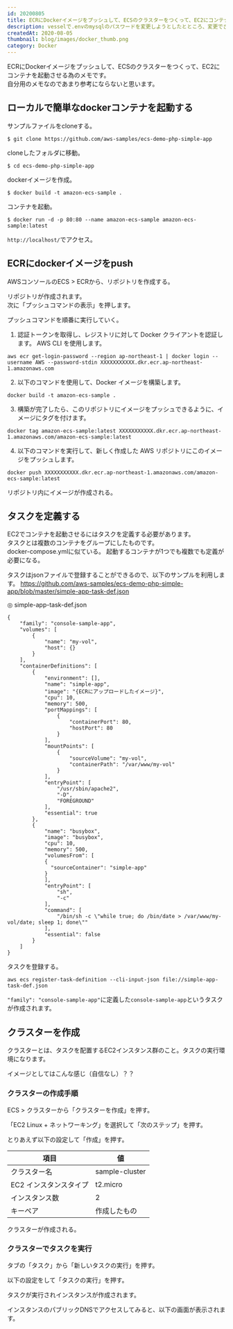 ```yaml
---
id: 20200805
title: ECRにDockerイメージをプッシュして、ECSのクラスターをつくって、EC2にコンテナを起動させる為のメモ
description: vesselで.envのmysqlのパスワードを変更しようとしたとところ、変更できず困ったので。
createdAt: 2020-08-05
thumbnail: blog/images/docker_thumb.png
category: Docker
---
```


ECRにDockerイメージをプッシュして、ECSのクラスターをつくって、EC2にコンテナを起動させる為のメモです。  
自分用のメモなのであまり参考にならないと思います。

## ローカルで簡単なdockerコンテナを起動する


サンプルファイルをcloneする。

```
$ git clone https://github.com/aws-samples/ecs-demo-php-simple-app
```

cloneしたフォルダに移動。

```
$ cd ecs-demo-php-simple-app
```

dockerイメージを作成。

```
$ docker build -t amazon-ecs-sample .
```

コンテナを起動。

```
$ docker run -d -p 80:80 --name amazon-ecs-sample amazon-ecs-sample:latest
```

`http://localhost/`でアクセス。

<dynamic-image path="blog/images/20200805/01.png" alt="ローカルで簡単なdockerコンテナを起動する" ></dynamic-image>

## ECRにdockerイメージをpush

AWSコンソールのECS > ECRから、リポジトリを作成する。

<dynamic-image path="blog/images/20200805/02.png" alt="ECRにdockerイメージをpush" ></dynamic-image>

リポジトリが作成されます。  
次に「プッシュコマンドの表示」を押します。

<dynamic-image path="blog/images/20200805/03.png" alt="ECRにdockerイメージをpush" ></dynamic-image>

プッシュコマンドを順番に実行していく。

<dynamic-image path="blog/images/20200805/04.png" alt="ECRにdockerイメージをpush" ></dynamic-image>

1. 認証トークンを取得し、レジストリに対して Docker クライアントを認証します。
   AWS CLI を使用します。

```
aws ecr get-login-password --region ap-northeast-1 | docker login --username AWS --password-stdin XXXXXXXXXXX.dkr.ecr.ap-northeast-1.amazonaws.com
```

2. 以下のコマンドを使用して、Docker イメージを構築します。

```
docker build -t amazon-ecs-sample .
```
3. 構築が完了したら、このリポジトリにイメージをプッシュできるように、イメージにタグを付けます。
```
docker tag amazon-ecs-sample:latest XXXXXXXXXXX.dkr.ecr.ap-northeast-1.amazonaws.com/amazon-ecs-sample:latest
```

4. 以下のコマンドを実行して、新しく作成した AWS リポジトリにこのイメージをプッシュします。

```
docker push XXXXXXXXXXX.dkr.ecr.ap-northeast-1.amazonaws.com/amazon-ecs-sample:latest
```

リポジトリ内にイメージが作成される。

<dynamic-image path="blog/images/20200805/05.png" alt="ECRにdockerイメージをpush" ></dynamic-image>

## タスクを定義する
EC2でコンテナを起動させるにはタスクを定義する必要があります。  
タスクとは複数のコンテナをグループにしたものです。  
docker-compose.ymlに似ている。
起動するコンテナが1つでも複数でも定義が必要になる。

タスクはjsonファイルで登録することができるので、以下のサンプルを利用します。
https://github.com/aws-samples/ecs-demo-php-simple-app/blob/master/simple-app-task-def.json

◎ simple-app-task-def.json

```
{
    "family": "console-sample-app",
    "volumes": [
        {
            "name": "my-vol",
            "host": {}
        }
    ],
    "containerDefinitions": [
        {
            "environment": [],
            "name": "simple-app",
            "image": "{ECRにアップロードしたイメージ}",
            "cpu": 10,
            "memory": 500,
            "portMappings": [
                {
                    "containerPort": 80,
                    "hostPort": 80
                }
            ],
            "mountPoints": [
                {
                    "sourceVolume": "my-vol",
                    "containerPath": "/var/www/my-vol"
                }
            ],
            "entryPoint": [
                "/usr/sbin/apache2",
                "-D",
                "FOREGROUND"
            ],
            "essential": true
        },
        {
            "name": "busybox",
            "image": "busybox",
            "cpu": 10,
            "memory": 500,
            "volumesFrom": [
            {
              "sourceContainer": "simple-app"
            }
            ],
            "entryPoint": [
                "sh",
                "-c"
            ],
            "command": [
                "/bin/sh -c \"while true; do /bin/date > /var/www/my-vol/date; sleep 1; done\""
            ],
            "essential": false
        }
    ]
}
```

タスクを登録する。

```
aws ecs register-task-definition --cli-input-json file://simple-app-task-def.json
```

`"family": "console-sample-app"`に定義した`console-sample-app`というタスクが作成されます。

<dynamic-image path="blog/images/20200805/06.png" alt="タスクを定義する" ></dynamic-image>


## クラスターを作成
クラスターとは、タスクを配置するEC2インスタンス群のこと。タスクの実行環境になります。

イメージとしてはこんな感じ（自信なし）？？

<dynamic-image path="blog/images/20200805/07.png" alt="クラスターを作成" ></dynamic-image>

### クラスターの作成手順

ECS > クラスターから「クラスターを作成」を押す。

「EC2 Linux + ネットワーキング」を選択して「次のステップ」を押す。

とりあえず以下の設定して「作成」を押す。

|項目|値|
|---|---|
|クラスター名|sample-cluster|
|EC2 インスタンスタイプ|t2.micro|
|インスタンス数|2|
|キーペア|作成したもの|

クラスターが作成される。

<dynamic-image path="blog/images/20200805/08.png" alt="クラスターを作成" ></dynamic-image>

### クラスターでタスクを実行

タブの「タスク」から「新しいタスクの実行」を押す。

<dynamic-image path="blog/images/20200805/09.png" alt="クラスターでタスクを実行" ></dynamic-image>

以下の設定をして「タスクの実行」を押す。

<dynamic-image path="blog/images/20200805/10.png" alt="クラスターでタスクを実行" ></dynamic-image>

タスクが実行されインスタンスが作成されます。

<dynamic-image path="blog/images/20200805/11.png" alt="クラスターでタスクを実行" ></dynamic-image>

インスタンスのパブリックDNSでアクセスしてみると、以下の画面が表示されます。

<dynamic-image path="blog/images/20200805/12.png" alt="クラスターでタスクを実行" ></dynamic-image>
